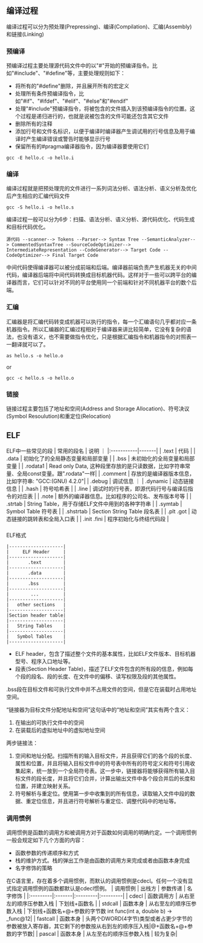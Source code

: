 ## 编译过程
编译过程可以分为预处理(Prepressing)、编译(Compilation)、汇编(Assembly)和链接(Linking)

### 预编译
预编译过程主要处理源代码文件中的以"#"开始的预编译指令。比如"#include"、"#define"等，主要处理规则如下：
* 将所有的"#define"删除，并且展开所有的宏定义
* 处理所有条件预编译指令，比如"#if"、"#ifdef"、"#elif"、"#else"和"#endif"
* 处理"#include"预编译指令，将被包含的文件插入到该预编译指令的位置。这个过程是递归进行的，也就是说被包含的文件可能还包含其它文件
* 删除所有的注释
* 添加行号和文件名标识，以便于编译时编译器产生调试用的行号信息及用于编译时产生编译错误或警告时能够显示行号
* 保留所有的#pragma编译器指令，因为编译器要使用它们

```
gcc -E hello.c -o hello.i
```

### 编译
编译过程就是把预处理完的文件进行一系列词法分析、语法分析、语义分析及优化后产生相应的汇编代码文件

```
gcc -S hello.i -o hello.s
```

编译过程一般可以分为6步：扫描、语法分析、语义分析、源代码优化、代码生成和目标代码优化。
```
源代码 --scanner--> Tokens --Parser--> Syntax Tree --SemanticAnalyzer--> CommentedSyntaxTree --SourceCodeOptimizer--> IntermediateRepresentation --CodeGenerator--> Target Code --CodeOptimizer--> Final Target Code
```

中间代码使得编译器可以被分成前端和后端。编译器前端负责产生机器无关的中间代码，编译器后端将中间代码转换成目标机器代码。这样对于一些可以跨平台的编译器而言，它们可以针对不同的平台使用同一个前端和针对不同机器平台的数个后端。

### 汇编
汇编器是将汇编代码转变成机器可以执行的指令，每一个汇编语句几乎都对应一条机器指令。所以汇编器的汇编过程相对于编译器来讲比较简单，它没有复杂的语法，也没有语义，也不需要做指令优化，只是根据汇编指令和机器指令的对照表一一翻译就可以了。

```
as hello.s -o hello.o
```
or
```
gcc -c hello.s -o hello.o
```

### 链接
链接过程主要包括了地址和空间(Address and Storage Allocation)、符号决议(Symbol Resoulution)和重定位(Relocation)


## ELF
ELF中一些常见的段
| 常用的段名 | 说明 ｜
|:-----------|-------|
| .text | 代码 |
| .data | 初始化了的全局静态变量和局部变量 |
| .bss | 未初始化的全局变量和局部变量 |
| .rodata1 | Read only Data, 这种段里存放的是只读数据，比如字符串常量、全局const变量。跟".rodata"一样|
| .comment | 存放的是编译器版本信息，比如字符串: "GCC:(GNU) 4.2.0"|
| .debug | 调试信息 ｜
| .dynamic | 动态链接信息 |
| .hash | 符号哈希表 |
| .line | 调试时的行号表，即源代码行号与编译后指令的对应表 |
| .note | 额外的编译器信息。比如程序的公司名、发布版本号等 |
| .strtab | String Table，用于存储ELF文件中用到的各种字符串 |
| .symtab | Symbol Table 符号表 |
| .shstrtab | Section String Table 段名表 |
| .plt .got | 动态链接的跳转表和全局入口表 |
| .init .fini | 程序初始化与终结代码段 |

### 
ELF格式
```
|--------------------|
|     ELF Header     |
|--------------------|
|       .text        |
|--------------------|
|       .data        |
|--------------------|
|       .bss         |
|--------------------|
|        ...         |
|--------------------|
|   other sections   |
|--------------------|
|Section header table|
|--------------------|
|   String Tables    |
|--------------------|
|   Symbol Tables    |
|--------------------|

```
* ELF header，包含了描述整个文件的基本属性，比如ELF文件版本、目标机器型号、程序入口地址等。
* 段表(Section Header Table)，描述了ELF文件包含的所有段的信息，例如每个段的段名、段的长度、在文件中的偏移、读写权限及段的其他属性。

.bss段在目标文件和可执行文件中并不占用文件的空间，但是它在装载时占用地址空间。

“链接器为目标文件分配地址和空间”这句话中的“地址和空间”其实有两个含义：
1. 在输出的可执行文件中的空间
2. 在装载后的虚拟地址中的虚拟地址空间

两步链接法：
1. 空间和地址分配。扫描所有的输入目标文件，并且获得它们的各个段的长度、属性和位置，并且将输入目标文件中的符号表中所有的符号定义和符号引用收集起来，统一放到一个全局符号表。这一步中，链接器将能够获得所有输入目标文件的段长度，并且将它们合并，计算出输出文件中各个段合并后的长度和位置，并建立映射关系。
2. 符号解析与重定位。使用第一步中收集到的所有信息，读取输入文件中段的数据、重定位信息，并且进行符号解析与重定位、调整代码中的地址等。

### 调用惯例
调用惯例是函数的调用方和被调用方对于函数如何调用的明确约定。一个调用惯例一般会规定如下几个方面的内容：
* 函数参数的传递顺序和方式
* 栈的维护方式。栈的弹出工作是由函数的调用方来完成或者由函数本身完成
* 名字修饰的策略

在C语言里，存在着多个调用惯例，而默认的调用惯例是cdecl。任何一个没有显式指定调用惯例的函数都默认是cdecl惯例。
| 调用惯例 | 出栈方 | 参数传递 | 名字修饰 |
|:---------|:-------|:---------|:---------|
| cdecl    | 函数调用方 | 从右至左的顺序压参数入栈 | 下划线+函数名 |
| stdcall  | 函数本身 | 从右至左的顺序压参数入栈 | 下划线+函数名+@+参数的字节数 int func(int a, double b) -> _func@12|
| fastcall | 函数本身 | 头两个DWORD(4字节)类型或者占更少字节的参数被放入寄存器，其它剩下的参数按从右到左的顺序压入栈|@+函数名+@+参数的字节数|
| pascal   | 函数本身 | 从左至右的顺序压参数入栈 | 较为复杂|

